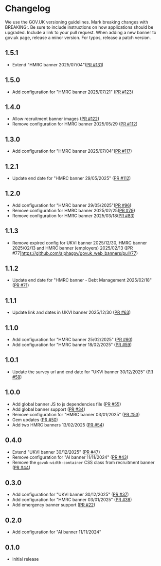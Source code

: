 # Changelog

We use the GOV.UK versioning guidelines.
Mark breaking changes with BREAKING:. Be sure to include instructions on how applications should be upgraded.
Include a link to your pull request.
When adding a new banner to gov.uk page, release a minor version.
For typos, release a patch version.

## 1.5.1

* Extend "HMRC banner 2025/07/04"([PR #131](https://github.com/alphagov/govuk_web_banners/pull/131))

## 1.5.0

* Add configuration for "HMRC banner 2025/07/21" ([PR #123](https://github.com/alphagov/govuk_web_banners/pull/123))

## 1.4.0

* Allow recruitment banner images ([PR #122](https://github.com/alphagov/govuk_web_banners/pull/122))
* Remove configuration for HMRC banner 2025/05/29 ([PR #112](https://github.com/alphagov/govuk_web_banners/pull/112))

## 1.3.0

* Add configuration for "HMRC banner 2025/07/04"([PR #117](https://github.com/alphagov/govuk_web_banners/pull/117))

## 1.2.1

* Update end date for "HMRC banner 29/05/2025" ([PR #112](https://github.com/alphagov/govuk_web_banners/pull/112))

## 1.2.0

* Add configuration for "HMRC banner 29/05/2025"([PR #96](https://github.com/alphagov/govuk_web_banners/pull/96))
* Remove configuration for HMRC banner 2025/02/25([PR #79](https://github.com/alphagov/govuk_web_banners/pull/79))
* Remove configuration for HMRC banner 2025/03/18([PR #83](https://github.com/alphagov/govuk_web_banners/pull/83))

## 1.1.3

* Remove expired config for UKVI banner 2025/12/30, HMRC banner 2025/02/13 and HMRC banner (employers) 2025/02/13 ([PR #77]https://github.com/alphagov/govuk_web_banners/pull/77)

## 1.1.2

* Update end date for "HMRC banner - Debt Management 2025/02/18" ([PR #71](https://github.com/alphagov/govuk_web_banners/pull/71))

## 1.1.1

* Update link and dates in UKVI banner 2025/12/30 ([PR #63](https://github.com/alphagov/govuk_web_banners/pull/63))

## 1.1.0

* Add configuration for "HMRC banner 25/02/2025" ([PR #60](https://github.com/alphagov/govuk_web_banners/pull/60))
* Add configuration for "HMRC banner 18/02/2025" ([PR #59](https://github.com/alphagov/govuk_web_banners/pull/59))

## 1.0.1

* Update the survey url and end date for "UKVI banner 30/12/2025" ([PR #58](https://github.com/alphagov/govuk_web_banners/pull/58))

## 1.0.0

* Add global banner JS to js dependencies file ([PR #55](https://github.com/alphagov/govuk_web_banners/pull/55))
* Add global banner support ([PR #34](https://github.com/alphagov/govuk_web_banners/pull/34))
* Remove configuration for "HMRC banner 03/01/2025" ([PR #53](https://github.com/alphagov/govuk_web_banners/pull/53))
* Gem updates ([PR #50](https://github.com/alphagov/govuk_web_banners/pull/50))
* Add two HMRC banners 13/02/2025 ([PR #54](https://github.com/alphagov/govuk_web_banners/pull/54))

## 0.4.0

* Extend "UKVI banner 30/12/2025" ([PR #47](https://github.com/alphagov/govuk_web_banners/pull/47))
* Remove configuration for "AI banner 11/11/2024" ([PR #43](https://github.com/alphagov/govuk_web_banners/pull/43))
* Remove the `govuk-width-container` CSS class from recruitment banner ([PR #44](https://github.com/alphagov/govuk_web_banners/pull/44))

## 0.3.0

* Add configuration for "UKVI banner 30/12/2025" ([PR #37](https://github.com/alphagov/govuk_web_banners/pull/37))
* Add configuration for "HMRC banner 03/01/2025" ([PR #36](https://github.com/alphagov/govuk_web_banners/pull/36))
* Add emergency banner support ([PR #22](https://github.com/alphagov/govuk_web_banners/pull/22))

## 0.2.0

* Add configuration for "AI banner 11/11/2024"

## 0.1.0

* Initial release
